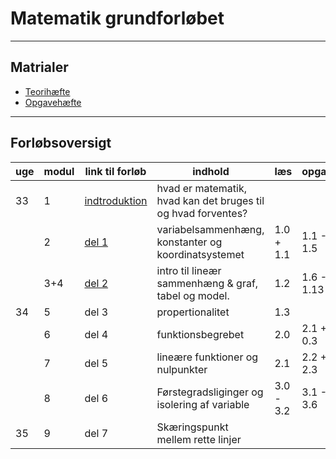 # Matematik grundforløbet

---

## Matrialer

- [Teorihæfte](/matrialer/Teo25.pdf) 
- [Opgavehæfte](/matrialer/Opg25.pdf)

---

## Forløbsoversigt


| uge   | modul | link til forløb                                        | indhold                                                       | læs       | opgaver   | afl./test                        |
| ----  | ----  | -------                                                | -------                                                       | ----      | ---       | ---                              |
| 33    | 1     | [indtroduktion](del0_intro/del0_1_introduktion.md)     | hvad er matematik, hvad kan det bruges til og hvad forventes? |           |           |                                  |
|       | 2     | [del 1](/del1_sammenhaeng/del1_1_introduktion.md)      | variabelsammenhæng, konstanter og koordinatsystemet           | 1.0 + 1.1 | 1.1 - 1.5 |                                  |
|       | 3+4   | [del 2](/del2_linaer/del2_1_introduktion.md)           | intro til lineær sammenhæng & graf, tabel og model.           | 1.2       | 1.6 - 1.13| [Afl.1.1](/afl/a11.pdf)+[1.2](/afl/a12.pdf)udlevering |
| 34    | 5     | del 3                                                  | propertionalitet                                              | 1.3       |           |                                  |
|       | 6     | del 4                                                  | funktionsbegrebet                                             | 2.0       | 2.1 + 0.3 |                                  |
|       | 7     | del 5                                                  | lineære funktioner og nulpunkter                              | 2.1       | 2.2 + 2.3 |                                  |
|       | 8     | del 6                                                  | Førstegradsliginger og isolering af variable                  | 3.0 - 3.2 | 3.1 - 3.6 | AFL.1.1+1.2 afleveres            |
| 35    | 9     | del 7                                                  | Skæringspunkt mellem rette linjer                             |           |           |                                  |